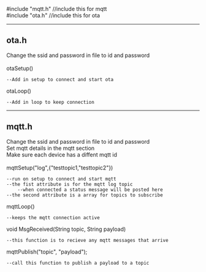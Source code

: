 #include "mqtt.h"  //include this for mqtt  <br />
#include "ota.h"        //include this for ota <br />

-------------------------------
ota.h
-------------------------------
Change the ssid and password in file to id and password<br />
<br />
otaSetup()
    
    --Add in setup to connect and start ota

otaLoop() 
    
    --Add in loop to keep connection




-------------------------------
mqtt.h
-------------------------------
Change the ssid and password in file to id and password<br />
Set mqtt details in the mqtt section<br />
Make sure each device has a diffent mqtt id<br />
<br />
mqttSetup("log",{"testtopic1,"testtopic2"})
    
    --run on setup to connect and start mqtt
    --the fist attribute is for the mqtt log topic
        --when connected a status message will be posted here
    --the second attribute is a array for topics to subscribe

mqttLoop()

    --keeps the mqtt connection active

void MsgReceived(String topic, String payload)

    --this function is to recieve any mqtt messages that arrive

mqttPublish("topic", "payload");

    --call this function to publish a payload to a topic